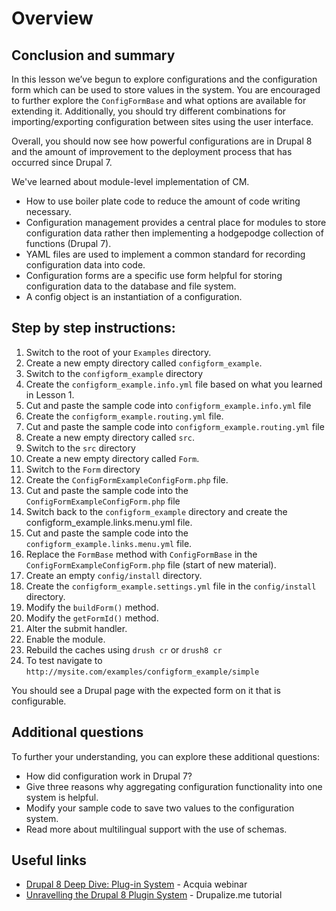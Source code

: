 <!--
{
"name" : "drupal-8-configuration-lab-and-other-information",
"version" : "0.0.1",
"title" : "Lesson 3.3 - Labs and other information",
"description" : "Labs and other information",
"freshnessDate" : 2015-12-11,
"homepage" : "https://docs.acquia.com/articles/drupal-8-configuration-lab-and-other-information",
"canonicalSource" : "https://docs.acquia.com/articles/drupal-8-configuration-lab-and-other-information",
"license" : "CC BY-SA"
}
-->

<!--@section-->

# Overview

<!-- @section -->

## Conclusion and summary

In this lesson we’ve begun to explore configurations and the configuration form which can be used to store values in the system. You are encouraged to further explore the `ConfigFormBase` and what options are available for extending it. Additionally, you should try different combinations for importing/exporting configuration between sites using the user interface.

Overall, you should now see how powerful configurations are in Drupal 8 and the amount of improvement to the deployment process that has occurred since Drupal 7.

We've learned about module-level implementation of CM.

*   How to use boiler plate code to reduce the amount of code writing necessary.
*   Configuration management provides a central place for modules to store configuration data rather then implementing a hodgepodge collection of functions (Drupal 7).
*   YAML files are used to implement a common standard for recording configuration data into code.
*   Configuration forms are a specific use form helpful for storing configuration data to the database and file system.
*   A config object is an instantiation of a configuration.

<!-- @section -->

## Step by step instructions:

1.  Switch to the root of your `Examples` directory.
2.  Create a new empty directory called `configform_example`.
3.  Switch to the `configform_example` directory
4.  Create the `configform_example.info.yml` file based on what you learned in Lesson 1.
5.  Cut and paste the sample code into `configform_example.info.yml` file
6.  Create the `configform_example.routing.yml` file.
7.  Cut and paste the sample code into `configform_example.routing.yml` file
8.  Create a new empty directory called `src`.
9.  Switch to the `src` directory
10.  Create a new empty directory called `Form`.
11.  Switch to the `Form` directory
12.  Create the `ConfigFormExampleConfigForm.php` file.
13.  Cut and paste the sample code into the `ConfigFormExampleConfigForm.php` file
14.  Switch back to the `configform_example` directory and create the configform_example.links.menu.yml file.
15.  Cut and paste the sample code into the `configform_example.links.menu.yml` file.
16.  Replace the `FormBase` method with `ConfigFormBase` in the `ConfigFormExampleConfigForm.php` file (start of new material).
17.  Create an empty `config/install` directory.
18.  Create the `configform_example.settings.yml` file in the `config/install` directory.
19.  Modify the `buildForm()` method.
20.  Modify the `getFormId()` method.
21.  Alter the submit handler.
22.  Enable the module.
23.  Rebuild the caches using `drush cr` or `drush8 cr`
24.  To test navigate to `http://mysite.com/examples/configform_example/simple`

You should see a Drupal page with the expected form on it that is configurable.

<!-- @section -->

## Additional questions

To further your understanding, you can explore these additional questions:

*   How did configuration work in Drupal 7?
*   Give three reasons why aggregating configuration functionality into one system is helpful.
*   Modify your sample code to save two values to the configuration system.
*   Read more about multilingual support with the use of schemas.

<!-- @section -->

## Useful links

*   [Drupal 8 Deep Dive: Plug-in System](https://www.acquia.com/resources/acquia-tv/conference/drupal-8-deep-dive-plug-system-august-21-2014) - Acquia webinar
*   [Unravelling the Drupal 8 Plugin System](https://drupalize.me/blog/201409/unravelling-drupal-8-plugin-system) - Drupalize.me tutorial
